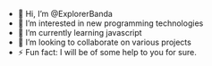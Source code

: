 - 👋 Hi, I’m @ExplorerBanda
- 👀 I’m interested in new programming technologies
- 🌱 I’m currently learning javascript
- 💞️ I’m looking to collaborate on various projects
- ⚡ Fun fact: I will be of some help to you for sure.

<!---
ExplorerBanda/ExplorerBanda is a ✨ special ✨ repository because its `README.md` (this file) appears on your GitHub profile.
You can click the Preview link to take a look at your changes.
--->
